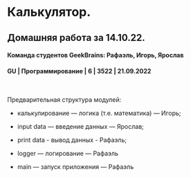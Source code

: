# Калькулятор. 
## Домашняя работа за 14.10.22.
#### Команда студентов GeekBrains: Рафаэль, Игорь, Ярослав
#### GU | Программирование | 6 | 3522 | 21.09.2022
<br>

Предварительная структура модулей:
* калькулирование — логика (т.е. математика) — Игорь;

* input data — введение данных — Ярослав;

* print data - вывод данных - Рафаэль;

* logger — логирование — Рафаэль

* main — запуск приложения — Рафаэль

    


